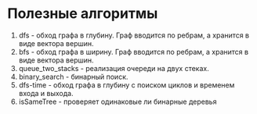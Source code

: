 # Полезные алгоритмы

1. dfs - обход графа в глубину. Граф вводится по ребрам, а хранится в виде вектора вершин.
2. bfs - обход графа в ширину. Граф вводится по ребрам, а хранится в виде вектора вершин.
3. queue_two_stacks - реализация очереди на двух стеках.
4. binary_search - бинарный поиск.
5. dfs-time - обход графа в глубину с поиском циклов и временем входа и выхода.
6. isSameTree - проверяет одинаковые ли бинарные деревья
